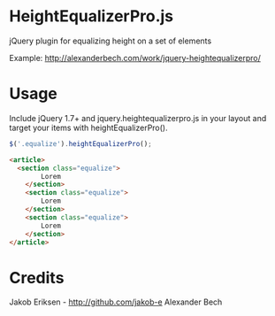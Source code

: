 HeightEqualizerPro.js
==================

jQuery plugin for equalizing height on a set of elements

Example: http://alexanderbech.com/work/jquery-heightequalizerpro/

Usage
==================
Include jQuery 1.7+ and jquery.heightequalizerpro.js in your layout and target your items with heightEqualizerPro().
```javascript
$('.equalize').heightEqualizerPro();
```

```html
<article>
  <section class="equalize">
		Lorem
	</section>
	<section class="equalize">
		Lorem
	</section>
	<section class="equalize">
		Lorem
	</section>
</article>
```

Credits
==================
Jakob Eriksen - http://github.com/jakob-e
Alexander Bech

